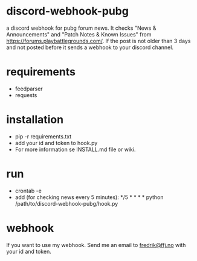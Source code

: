 # discord-webhook-pubg
a discord webhook for pubg forum news. It checks "News & Announcements" and "Patch Notes & Known Issues" from https://forums.playbattlegrounds.com/. If the post is not older than 3 days and not posted before it sends a webhook to your discord channel.

# requirements
* feedparser
* requests

# installation
* pip -r requirements.txt
* add your id and token to hook.py
* For more information se INSTALL.md file or wiki.
# run
* crontab -e
* add (for checking news every 5 minutes):
*/5 * * * * python /path/to/discord-webhook-pubg/hook.py 

# webhook
If you want to use my webhook. Send me an email to fredrik@ffj.no with your id and token. 
